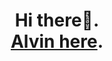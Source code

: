 <div id="header" align="center">
  <h1>Hi there👋. <br>
  <a href ="https://twitter.com/AlvinKenyagah" style="cursor:crosshair; target:_blank;">Alvin here</a>.
  </h1>
</div>
